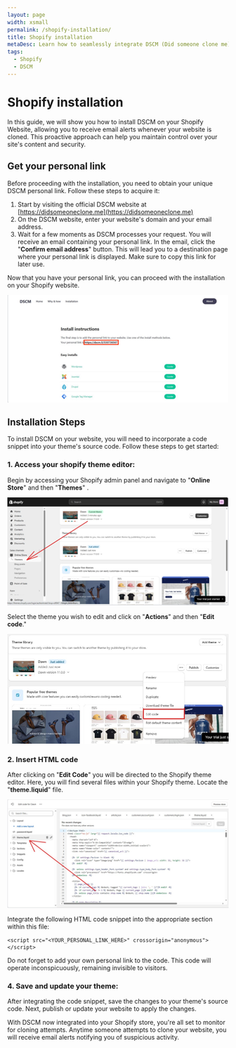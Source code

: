 ```yaml
---
layout: page
width: xsmall
permalink: /shopify-installation/
title: Shopify installation
metaDesc: Learn how to seamlessly integrate DSCM (Did someone clone me) into your Shopify website using a plugin, protecting your shop against website clones.
tags: 
  - Shopify
  - DSCM
---
```


# Shopify installation

In this guide, we will show you how to install DSCM on your Shopify Website, allowing you to receive email alerts whenever your website is cloned. This proactive approach can help you maintain control over your site's content and security.

## Get your personal link
Before proceeding with the installation, you need to obtain your unique DSCM personal link. Follow these steps to acquire it:

1. Start by visiting the official DSCM website at [https://didsomeoneclone.me](https://didsomeoneclone.me)
2. On the DSCM website, enter your website's domain and your email address.
3. Wait for a few moments as DSCM processes your request. You will receive an email containing your personal link. In the email, click the "**Confirm email address**" button. This will lead you to a destination page where your personal link is displayed. Make sure to copy this link for later use.

Now that you have your personal link, you can proceed with the installation on your Shopify website.

![DSCM Link](/assets/img/shopify/dscm-link.jpg)

## Installation Steps
To install DSCM on your website, you will need to incorporate a code snippet into your theme's source code. Follow these steps to get started:

### 1. Access your shopify theme editor:
Begin by accessing your Shopify admin panel and navigate to "**Online Store**" and then "**Themes**" .

![Access Themes Editor](/assets/img/shopify/access-themes.jpg)

Select the theme you wish to edit and click on "**Actions**" and then "**Edit code**."

![Edit Code](/assets/img/shopify/edit-theme.jpg)

### 2. Insert HTML code

After clicking on "**Edit Code**" you will be directed to the Shopify theme editor. Here, you will find several files within your Shopify theme. Locate the "**theme.liquid**" file.

![Locate Theme Liquid File](/assets/img/shopify/locate-liquid-theme.jpg)

Integrate the following HTML code snippet into the appropriate section within this file:

```
<script src="<YOUR_PERSONAL_LINK_HERE>" crossorigin="anonymous"></script>
```

Do not forget to add your own personal link to the code. This code will operate inconspicuously, remaining invisible to visitors.

### 4. Save and update your theme:
After integrating the code snippet, save the changes to your theme's source code. Next, publish or update your website to apply the changes.

With DSCM now integrated into your Shopify store, you're all set to monitor for cloning attempts. Anytime someone attempts to clone your website, you will receive email alerts notifying you of suspicious activity.
